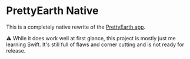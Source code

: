 # PrettyEarth Native

This is a completely native rewrite of the [PrettyEarth app](https://github.com/evertdespiegeleer/PrettyEarth).

⚠️ While it does work well at first glance, this project is mostly just me learning Swift. It's still full of flaws and corner cutting and is not ready for release.